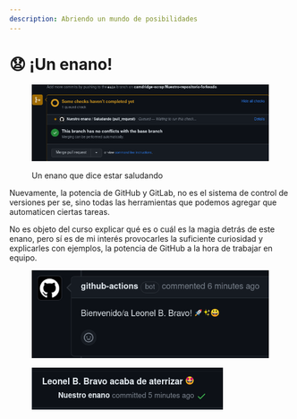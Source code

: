 ```yaml
---
description: Abriendo un mundo de posibilidades
---
```


# 😧 ¡Un enano!

<figure><img src="../assets/image (42).png" alt=""><figcaption><p>Un enano que dice estar saludando</p></figcaption></figure>

Nuevamente, la potencia de GitHub y GitLab, no es el sistema de control de versiones per se, sino todas las herramientas que podemos agregar que automaticen ciertas tareas.

No es objeto del curso explicar qué es o cuál es la magia detrás de este enano, pero sí es de mi interés provocarles la suficiente curiosidad y explicarles con ejemplos, la potencia de GitHub a la hora de trabajar en equipo.

<figure><img src="../assets/image (45).png" alt=""><figcaption></figcaption></figure>

<figure><img src="../assets/image (44).png" alt=""><figcaption></figcaption></figure>
